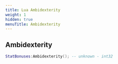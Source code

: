 ```yaml
---
title: Lua Ambidexterity
weight: 1
hidden: true
menuTitle: Ambidexterity
---
```

## Ambidexterity
```lua
StatBonuses:Ambidexterity(); -- unknown - int32
```